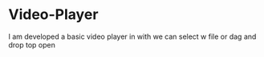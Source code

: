 # Video-Player
I am developed a basic video player in with we can select w file or dag and drop top open
